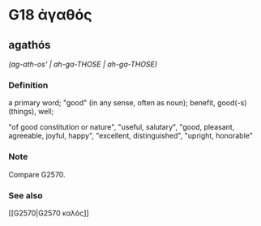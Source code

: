 # G18 ἀγαθός

## agathós

_(ag-ath-os' | ah-ga-THOSE | ah-ga-THOSE)_

### Definition

a primary word; "good" (in any sense, often as noun); benefit, good(-s) (things), well; 

"of good constitution or nature", "useful, salutary", "good, pleasant, agreeable, joyful, happy", "excellent, distinguished", "upright, honorable"
### Note

Compare G2570.

### See also

[[G2570|G2570 καλός]]
